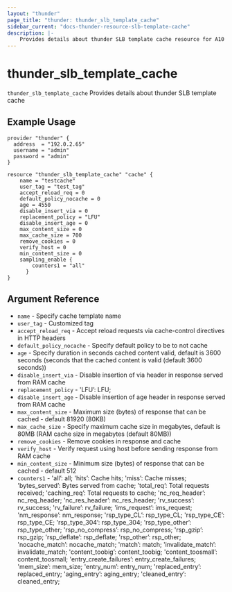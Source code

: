 ```yaml
---
layout: "thunder"
page_title: "thunder: thunder_slb_template_cache"
sidebar_current: "docs-thunder-resource-slb-template-cache"
description: |-
    Provides details about thunder SLB template cache resource for A10
---
```


# thunder\_slb\_template\_cache

`thunder_slb_template_cache` Provides details about thunder SLB template cache
## Example Usage


```hcl
provider "thunder" {
  address  = "192.0.2.65"
  username = "admin"
  password = "admin"
}

resource "thunder_slb_template_cache" "cache" {
	name = "testcache"
	user_tag = "test_tag"
	accept_reload_req = 0
	default_policy_nocache = 0
	age = 4550
	disable_insert_via = 0
	replacement_policy = "LFU"
	disable_insert_age = 0
	max_content_size = 0
	max_cache_size = 700
	remove_cookies = 0
	verify_host = 0
	min_content_size = 0
	sampling_enable {
        counters1 = "all"
      }
}
```

## Argument Reference

* `name` - Specify cache template name
* `user_tag` - Customized tag
* `accept_reload_req` - Accept reload requests via cache-control directives in HTTP headers
* `default_policy_nocache` - Specify default policy to be to not cache
* `age` - Specify duration in seconds cached content valid, default is 3600 seconds (seconds that the cached content is valid (default 3600 seconds))
* `disable_insert_via` - Disable insertion of via header in response served from RAM cache
* `replacement_policy` - 'LFU’: LFU;
* `disable_insert_age` - Disable insertion of age header in response served from RAM cache
* `max_content_size` - Maximum size (bytes) of response that can be cached - default 81920 (80KB)
* `max_cache_size` - Specify maximum cache size in megabytes, default is 80MB (RAM cache size in megabytes (default 80MB))
* `remove_cookies` - Remove cookies in response and cache
* `verify_host` - Verify request using host before sending response from RAM cache
* `min_content_size` - Minimum size (bytes) of response that can be cached - default 512
* `counters1` - 'all’: all; 'hits’: Cache hits; 'miss’: Cache misses; 'bytes_served’: Bytes served from cache; 'total_req’: Total requests received; 'caching_req’: Total requests to cache; 'nc_req_header’: nc_req_header; 'nc_res_header’: nc_res_header; 'rv_success’: rv_success; 'rv_failure’: rv_failure; 'ims_request’: ims_request; 'nm_response’: nm_response; 'rsp_type_CL’: rsp_type_CL; 'rsp_type_CE’: rsp_type_CE; 'rsp_type_304’: rsp_type_304; 'rsp_type_other’: rsp_type_other; 'rsp_no_compress’: rsp_no_compress; 'rsp_gzip’: rsp_gzip; 'rsp_deflate’: rsp_deflate; 'rsp_other’: rsp_other; 'nocache_match’: nocache_match; 'match’: match; 'invalidate_match’: invalidate_match; 'content_toobig’: content_toobig; 'content_toosmall’: content_toosmall; 'entry_create_failures’: entry_create_failures; 'mem_size’: mem_size; 'entry_num’: entry_num; 'replaced_entry’: replaced_entry; 'aging_entry’: aging_entry; 'cleaned_entry’: cleaned_entry;



